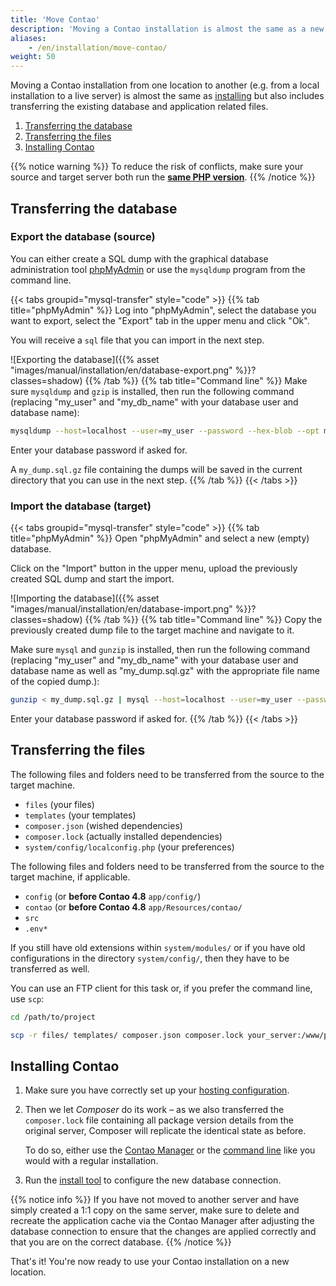 ```yaml
---
title: 'Move Contao'
description: 'Moving a Contao installation is almost the same as a new installation.'
aliases:
    - /en/installation/move-contao/
weight: 50
---
```


Moving a Contao installation from one location to another (e.g. from a local installation to a live server) is almost
the same as [installing](../install-contao) but also includes transferring the existing database and
application related files.

1. [Transferring the database](#transferring-the-database)
2. [Transferring the files](#transferring-the-files)
3. [Installing Contao](#installing-contao)

{{% notice warning %}}
To reduce the risk of conflicts, make sure your source and target server both run the **[same PHP version](../system-requirements/#minimum-php-requirements)**.
{{% /notice %}}


## Transferring the database
### Export the database (source)
You can either create a SQL dump with the graphical database administration tool [phpMyAdmin](https://www.phpmyadmin.net/)
or use the `mysqldump` program from the command line.

{{< tabs groupid="mysql-transfer" style="code" >}}
{{% tab title="phpMyAdmin" %}}
Log into "phpMyAdmin", select the database you want to export, select the "Export" tab in the upper menu and click "Ok".

You will receive a `sql` file that you can import in the next step.

![Exporting the database]({{% asset "images/manual/installation/en/database-export.png" %}}?classes=shadow)
{{% /tab %}}
{{% tab title="Command line" %}}
Make sure `mysqldump` and `gzip` is installed, then run the following command (replacing "my_user" and "my_db_name" with
your database user and database name):

```bash
mysqldump --host=localhost --user=my_user --password --hex-blob --opt my_db_name | gzip -c > my_dump.sql.gz
```

Enter your database password if asked for.

A `my_dump.sql.gz` file containing the dumps will be saved in the current directory that you can use in the next step.
{{% /tab %}}
{{< /tabs >}}


### Import the database (target)
{{< tabs groupid="mysql-transfer" style="code" >}}
{{% tab title="phpMyAdmin" %}}
Open "phpMyAdmin" and select a new (empty) database.

Click on the "Import" button in the upper menu, upload the previously created SQL dump and start the import.

![Importing the database]({{% asset "images/manual/installation/en/database-import.png" %}}?classes=shadow)
{{% /tab %}}
{{% tab title="Command line" %}}
Copy the previously created dump file to the target machine and navigate to it.

Make sure `mysql` and `gunzip` is installed, then run the following command (replacing "my_user" and "my_db_name" with
your database user and database name as well as "my_dump.sql.gz" with the appropriate file name of the copied dump.):

```bash
gunzip < my_dump.sql.gz | mysql --host=localhost --user=my_user --password my_db_name
```

Enter your database password if asked for.
{{% /tab %}}
{{< /tabs >}}


## Transferring the files
The following files and folders need to be transferred from the source to the target machine.

- `files`                           (your files)
- `templates`                       (your templates)
- `composer.json`                   (wished dependencies)
- `composer.lock`                   (actually installed dependencies)
- `system/config/localconfig.php`   (your preferences)

The following files and folders need to be transferred from the source to the target machine, if applicable.

- `config`  (or **before Contao 4.8** `app/config/`)         
- `contao`  (or **before Contao 4.8** `app/Resources/contao/`
- `src`
- `.env*`

If you still have old extensions within `system/modules/` or if you have old configurations in the directory
`system/config/`, then they have to be transferred as well.

You can use an FTP client for this task or, if you prefer the command line, use `scp`:

```bash
cd /path/to/project

scp -r files/ templates/ composer.json composer.lock your_server:/www/project/
```

## Installing Contao

1. Make sure you have correctly set up your [hosting configuration](../install-contao/#hosting-configuration).
2. Then we let *Composer* do its work – as we also transferred the `composer.lock` file containing all package version
   details from the original server, Composer will replicate the identical state as before.
   
   To do so, either use the [Contao Manager](../install-contao#installation-via-the-contao-manager) or the 
   [command line](../install-contao#installation-via-the-command-line) like you would with a regular
   installation.
3. Run the [install tool](../contao-installtool) to configure the new database connection. 

{{% notice info %}}
If you have not moved to another server and have simply created a 1:1 copy on the same server, make sure to delete and recreate the application cache via the Contao Manager after adjusting the database connection to ensure that the changes are applied correctly and that you are on the correct database.
{{% /notice %}}

That's it! You're now ready to use your Contao installation on a new location.
